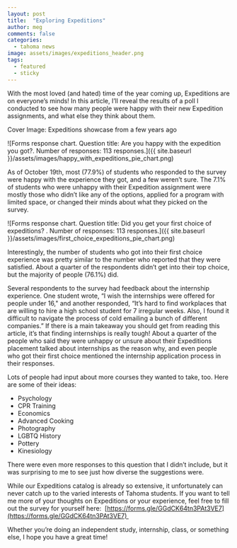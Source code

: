 ```yaml
---
layout: post
title:  "Exploring Expeditions"
author: meg
comments: false
categories:
  - tahoma news
image: assets/images/expeditions_header.png
tags:
  - featured
  - sticky
---
```


With the most loved (and hated) time of the year coming up, Expeditions are on everyone’s minds! In this article, I’ll reveal the results of a poll I conducted to see how many people were happy with their new Expedition assignments, and what else they think about them. 

Cover Image: Expeditions showcase from a few years ago 

![Forms response chart. Question title: Are you happy with the expedition you got?. Number of responses: 113 responses.]({{ site.baseurl }}/assets/images/happy_with_expeditions_pie_chart.png)

As of October 19th, most (77.9%) of students who responded to the survey were happy with the experience they got, and a few weren’t sure. The 7.1% of students who were unhappy with their Expedition assignment were mostly those who didn’t like any of the options, applied for a program with limited space, or changed their minds about what they picked on the survey. 

![Forms response chart. Question title: Did you get your first choice of expeditions? . Number of responses: 113 responses.]({{ site.baseurl }}/assets/images/first_choice_expeditions_pie_chart.png)

Interestingly, the number of students who got into their first choice experience was pretty similar to the number who reported that they were satisfied. About a quarter of the respondents didn’t get into their top choice, but the majority of people (76.1%) did. 


Several respondents to the survey had feedback about the internship experience. One student wrote, “I wish the internships were offered for people under 16," and another responded, “It’s hard to find workplaces that are willing to hire a high school student for 7 irregular weeks. Also, I found it difficult to navigate the process of cold emailing a bunch of different companies.” If there is a main takeaway you should get from reading this article, it’s that finding internships is really tough! About a quarter of the people who said they were unhappy or unsure about their Expeditions placement talked about internships as the reason why, and even people who got their first choice mentioned the internship application process in their responses.

Lots of people had input about more courses they wanted to take, too. Here are some of their ideas: 

*   Psychology
*   CPR Training
*   Economics
*   Advanced Cooking
*   Photography
*   LGBTQ History 
*   Pottery
*   Kinesiology

There were even more responses to this question that I didn’t include, but it was surprising to me to see just how diverse the suggestions were. 

While our Expeditions catalog is already so extensive, it unfortunately can never catch up to the varied interests of Tahoma students. If you want to tell me more of your thoughts on Expeditions or your experience, feel free to fill out the survey for yourself here:  [https://forms.gle/GGdCK64tn3PAt3VE7](https://forms.gle/GGdCK64tn3PAt3VE7) 

Whether you’re doing an independent study, internship, class, or something else, I hope you have a great time!